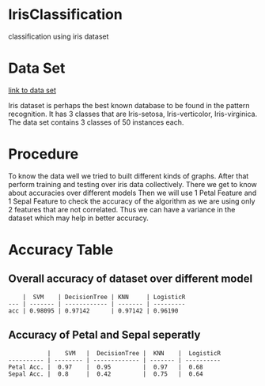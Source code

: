 # IrisClassification
 classification using iris dataset

 # Data Set #
 [link to data set](https://archive.ics.uci.edu/ml/machine-learning-databases/iris/iris.data)

 Iris dataset is perhaps the best known database to be found in the pattern recognition.
 It has 3 classes that are Iris-setosa, Iris-verticolor, Iris-virginica.
 The data set contains 3 classes of 50 instances each.

 # Procedure #
 To know the data well we tried to built different kinds of graphs. After that perform training and testing over iris data collectively. There we get to know about  accuracies  over different models
 Then we will use 1 Petal Feature and 1 Sepal Feature to check the accuracy of the algorithm as we are using only 2 features that are not correlated. Thus we can have a variance in the dataset which may help in better accuracy.

 # Accuracy Table #
## Overall accuracy of dataset over different model ##


        |  SVM    | DecisionTree | KNN     | LogisticR
    --- | ------- | ------------ | ------- | ---------
    acc | 0.98095 | 0.97142      | 0.97142 | 0.96190


## Accuracy of Petal and Sepal seperatly ##


               |    SVM   |  DecisionTree |  KNN    |  LogisticR
    ---------- | -------- | ------------- | ------- | ----------          
    Petal Acc. |  0.97    |  0.95         |  0.97   |  0.68
    Sepal Acc. |  0.8     |  0.42         |  0.75   |  0.64

